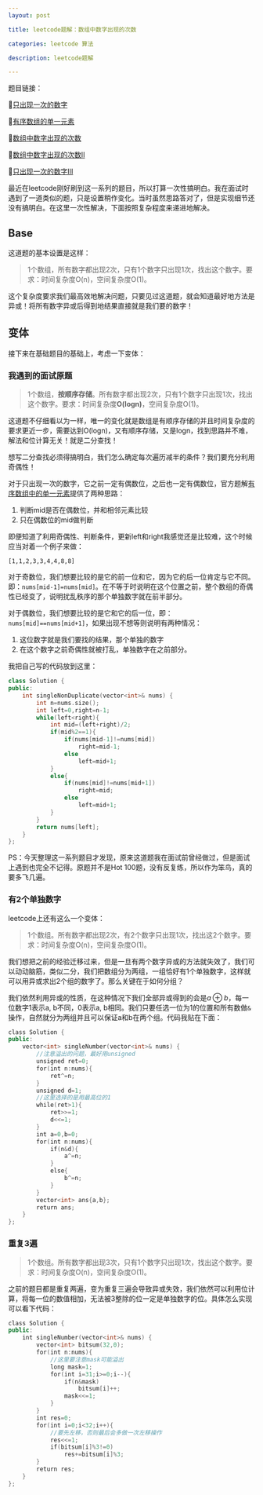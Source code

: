 ```yaml
---
layout: post

title: leetcode题解：数组中数字出现的次数

categories: leetcode 算法

description: leetcode题解

---
```


题目链接：

🔗[只出现一次的数字](https://leetcode.cn/problems/single-number/)

🔗[有序数组的单一元素](https://leetcode.cn/problems/single-element-in-a-sorted-array/)

🔗[数组中数字出现的次数](https://leetcode.cn/problems/shu-zu-zhong-shu-zi-chu-xian-de-ci-shu-lcof)

🔗[数组中数字出现的次数II](https://leetcode.cn/problems/shu-zu-zhong-shu-zi-chu-xian-de-ci-shu-ii-lcof/)

🔗[只出现一次的数字III](https://leetcode.cn/problems/single-number-iii/)

最近在leetcode刚好刷到这一系列的题目，所以打算一次性搞明白。我在面试时遇到了一道类似的题，只是设置稍作变化。当时虽然思路答对了，但是实现细节还没有搞明白。在这里一次性解决，下面按照复杂程度来递进地解决。

## Base

这道题的基本设置是这样：

> 1个数组，所有数字都出现2次，只有1个数字只出现1次，找出这个数字。要求：时间复杂度O(n)，空间复杂度O(1)。

这个复杂度要求我们最高效地解决问题，只要见过这道题，就会知道最好地方法是异或！将所有数字异或后得到地结果直接就是我们要的数字！

## 变体

接下来在基础题目的基础上，考虑一下变体：

### 我遇到的面试原题

> 1个数组，**按顺序存储**。所有数字都出现2次，只有1个数字只出现1次，找出这个数字。要求：时间复杂度**O(logn)**，空间复杂度O(1)。

这道题不仔细看以为一样，唯一的变化就是数组是有顺序存储的并且时间复杂度的要求更近一步，需要达到O(logn)，又有顺序存储，又是logn，找到思路并不难，解法和位计算无关！就是二分查找！

想写二分查找必须得搞明白，我们怎么确定每次遍历减半的条件？我们要充分利用奇偶性！

对于只出现一次的数字，它之前一定有偶数位，之后也一定有偶数位，官方题解[有序数组中的单一元素](https://leetcode.cn/problems/single-element-in-a-sorted-array/solution/you-xu-shu-zu-zhong-de-dan-yi-yuan-su-by-y8gh/)提供了两种思路：

1. 判断mid是否在偶数位，并和相邻元素比较
2. 只在偶数位的mid做判断

即便知道了利用奇偶性、判断条件，更新left和right我感觉还是比较难，这个时候应当对着一个例子来做：

```
[1,1,2,3,3,4,4,8,8]
```

对于奇数位，我们想要比较的是它的前一位和它，因为它的后一位肯定与它不同。即：`nums[mid-1]=nums[mid]`。在不等于时说明在这个位置之前，整个数组的奇偶性已经变了，说明扰乱秩序的那个单独数字就在前半部分。

对于偶数位，我们想要比较的是它和它的后一位，即：`nums[mid]==nums[mid+1]`，如果出现不想等则说明有两种情况：

1. 这位数字就是我们要找的结果，那个单独的数字
2. 在这个数字之前奇偶性就被打乱，单独数字在之前部分。

我把自己写的代码放到这里：

```c++
class Solution {
public:
    int singleNonDuplicate(vector<int>& nums) {
        int n=nums.size();
        int left=0,right=n-1;
        while(left<right){
            int mid=(left+right)/2;
            if(mid%2==1){
                if(nums[mid-1]!=nums[mid])
                    right=mid-1;
                else
                    left=mid+1;
            }
            else{
                if(nums[mid]!=nums[mid+1])
                    right=mid;
                else
                    left=mid+1;
            }
        }
        return nums[left];
    }
};
```

PS：今天整理这一系列题目才发现，原来这道题我在面试前曾经做过，但是面试上遇到也完全不记得。原题并不是Hot 100题，没有反复练，所以作为笨鸟，真的要多飞几遍。

### 有2个单独数字

leetcode上还有这么一个变体：

> 1个数组。所有数字都出现2次，有2个数字只出现1次，找出这2个数字。要求：时间复杂度O(n)，空间复杂度O(1)。

我们想把之前的经验迁移过来，但是一旦有两个数字异或的方法就失效了，我们可以动动脑筋，类似二分，我们把数组分为两组，一组恰好有1个单独数字，这样就可以用异或求出2个组的数字了。那么关键在于如何分组？

我们依然利用异或的性质，在这种情况下我们全部异或得到的会是$a\oplus b$，每一位数字1表示a, b不同，0表示a, b相同。我们只要任选一位为1的位置和所有数做`&`操作，自然就分为两组并且可以保证a和b在两个组。代码我贴在下面：

```c++
class Solution {
public:
    vector<int> singleNumber(vector<int>& nums) {
        //注意溢出的问题，最好用unsigned
        unsigned ret=0;
        for(int n:nums){
            ret^=n;
        }
        unsigned d=1;
        //这里选择的是用最高位的1
        while(ret>1){
            ret>>=1;
            d<<=1;
        }
        int a=0,b=0;
        for(int n:nums){
            if(n&d){
                a^=n;
            }
            else{
                b^=n;
            }
        }
        vector<int> ans{a,b};
        return ans;
    }
};
```

### 重复3遍

> 1个数组。所有数字都出现3次，只有1个数字只出现1次，找出这个数字。要求：时间复杂度O(n)，空间复杂度O(1)。

之前的题目都是重复两遍，变为重复三遍会导致异或失效，我们依然可以利用位计算，将每一位的数值相加，无法被3整除的位一定是单独数字的位。具体怎么实现可以看下代码：

```c++
class Solution {
public:
    int singleNumber(vector<int>& nums) {
        vector<int> bitsum(32,0);
        for(int n:nums){
            //这里要注意mask可能溢出
            long mask=1;
            for(int i=31;i>=0;i--){
                if(n&mask)
                    bitsum[i]++;
                mask<<=1;
            }
        }
        int res=0;
        for(int i=0;i<32;i++){
            //要先左移，否则最后会多做一次左移操作
            res<<=1;
            if(bitsum[i]%3!=0)
                res+=bitsum[i]%3;
        }
        return res;
    }
};
```


